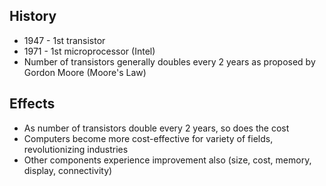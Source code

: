 ## History

- 1947 - 1st transistor
- 1971 - 1st microprocessor (Intel)
- Number of transistors generally doubles every 2 years as proposed by Gordon Moore (Moore's Law)

## Effects

- As number of transistors double every 2 years, so does the cost
- Computers become more cost-effective for variety of fields, revolutionizing industries
- Other components experience improvement also (size, cost, memory, display, connectivity)
